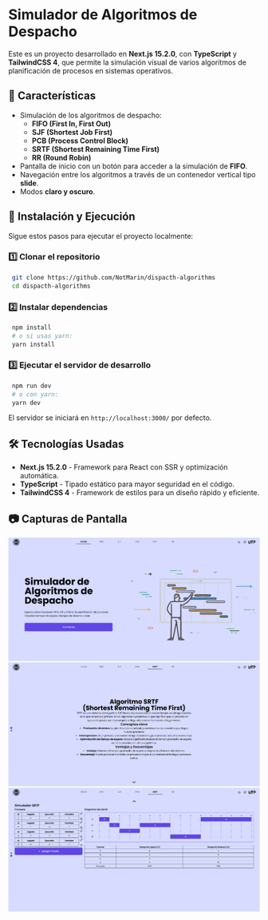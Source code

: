 # Simulador de Algoritmos de Despacho

Este es un proyecto desarrollado en **Next.js 15.2.0**, con **TypeScript** y **TailwindCSS 4**, que permite la simulación visual de varios algoritmos de planificación de procesos en sistemas operativos.

## 📌 Características

- Simulación de los algoritmos de despacho:
  - **FIFO (First In, First Out)**
  - **SJF (Shortest Job First)**
  - **PCB (Process Control Block)**
  - **SRTF (Shortest Remaining Time First)**
  - **RR (Round Robin)**
- Pantalla de inicio con un botón para acceder a la simulación de **FIFO**.
- Navegación entre los algoritmos a través de un contenedor vertical tipo **slide**.
- Modos **claro y oscuro**.

## 🚀 Instalación y Ejecución

Sigue estos pasos para ejecutar el proyecto localmente:

### 1️⃣ Clonar el repositorio

```bash
 git clone https://github.com/NotMarin/dispacth-algorithms
 cd dispacth-algorithms
```

### 2️⃣ Instalar dependencias

```bash
 npm install
 # o si usas yarn:
 yarn install
```

### 3️⃣ Ejecutar el servidor de desarrollo

```bash
 npm run dev
 # o con yarn:
 yarn dev
```

El servidor se iniciará en `http://localhost:3000/` por defecto.

## 🛠️ Tecnologías Usadas

- **Next.js 15.2.0** - Framework para React con SSR y optimización automática.
- **TypeScript** - Tipado estático para mayor seguridad en el código.
- **TailwindCSS 4** - Framework de estilos para un diseño rápido y eficiente.

## 📷 Capturas de Pantalla

![Página Inicial](public/images/Dashboard.png)
![Intro de Algoritmo](public/images/Intro.png)
![Simulaión de Algoritmo](public/images/Simulacion.png)
